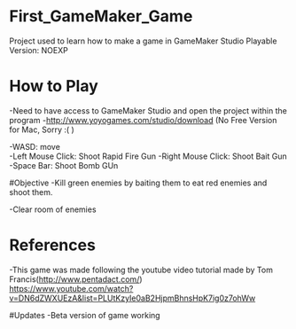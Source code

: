# First_GameMaker_Game
Project used to learn how to make a game in GameMaker Studio
Playable Version: NOEXP

# How to Play
-Need to have access to GameMaker Studio and open the project within the program
-http://www.yoyogames.com/studio/download (No Free Version for Mac, Sorry :(  )

-WASD: move  
-Left Mouse Click: Shoot Rapid Fire Gun 
-Right Mouse Click: Shoot Bait Gun
-Space Bar: Shoot Bomb GUn

#Objective
-Kill green enemies by baiting them to eat red enemies and shoot them.

-Clear room of enemies

# References
-This game was made following the youtube video tutorial made by Tom Francis(http://www.pentadact.com/)  
https://www.youtube.com/watch?v=DN6dZWXUEzA&list=PLUtKzyIe0aB2HjpmBhnsHpK7ig0z7ohWw  

#Updates
-Beta version of game working  
